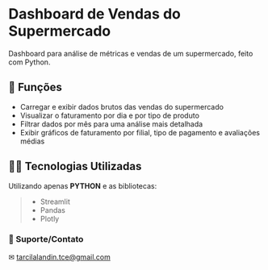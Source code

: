 # Dashboard de Vendas do Supermercado

Dashboard para análise de métricas e vendas de um supermercado, feito com Python.

## 🔧 Funções

- Carregar e exibir dados brutos das vendas do supermercado
- Visualizar o faturamento por dia e por tipo de produto
- Filtrar dados por mês para uma análise mais detalhada
- Exibir gráficos de faturamento por filial, tipo de pagamento e avaliações médias

## 👨‍💻 Tecnologias Utilizadas

Utilizando apenas **PYTHON** e as bibliotecas:
> - Streamlit
> - Pandas
> - Plotly

### 🤝 Suporte/Contato
✉ tarcilalandin.tce@gmail.com
